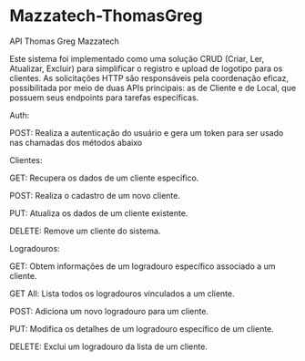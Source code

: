 # Mazzatech-ThomasGreg
API Thomas Greg Mazzatech

Este sistema foi implementado como uma solução CRUD (Criar, Ler, Atualizar, Excluir) para simplificar o registro e upload de logotipo para os clientes. As solicitações HTTP são responsáveis ​​pela coordenação eficaz, possibilitada por meio de duas APIs principais: as de Cliente e de Local, que possuem seus endpoints para tarefas específicas.

Auth:

POST: Realiza a autenticação do usuário e gera um token para ser usado nas chamadas dos métodos abaixo

Clientes:

GET: Recupera os dados de um cliente específico.

POST: Realiza o cadastro de um novo cliente.

PUT: Atualiza os dados de um cliente existente.

DELETE: Remove um cliente do sistema.

Logradouros:

GET: Obtem informações de um logradouro específico associado a um cliente.

GET All: Lista todos os logradouros vinculados a um cliente.

POST: Adiciona um novo logradouro para um cliente.

PUT: Modifica os detalhes de um logradouro específico de um cliente.

DELETE: Exclui um logradouro da lista de um cliente.

